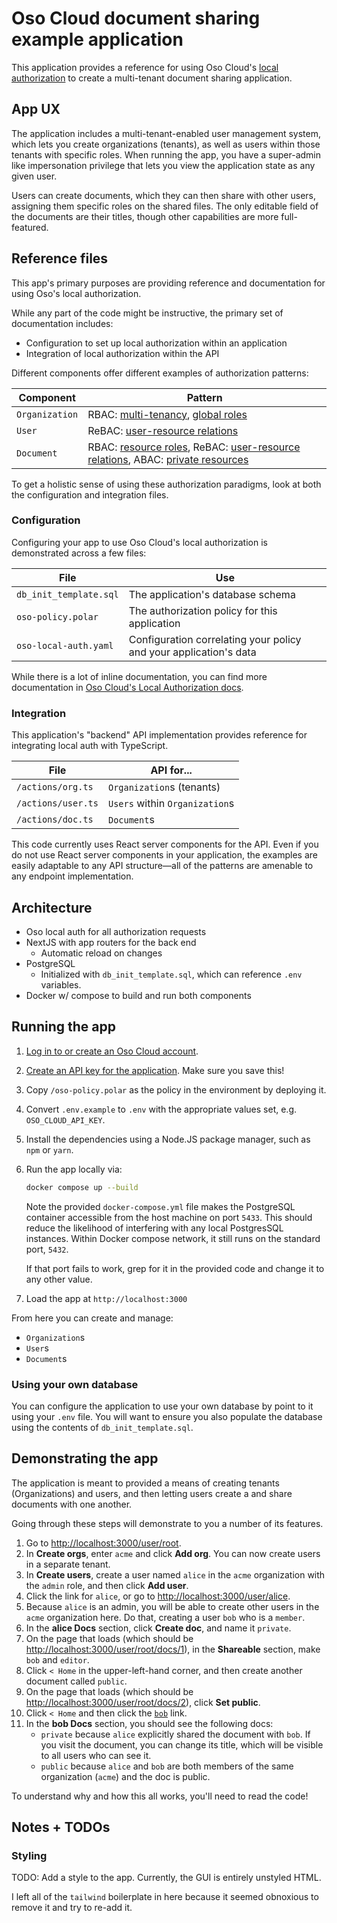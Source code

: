 # Oso Cloud document sharing example application

This application provides a reference for using Oso Cloud's [local
authorization](https://www.osohq.com/docs/reference/authorization-data/local-authorization)
to create a multi-tenant document sharing application.

## App UX

The application includes a multi-tenant-enabled user management system, which
lets you create organizations (tenants), as well as users within those tenants
with specific roles. When running the app, you have a super-admin like
impersonation privilege that lets you view the application state as any given
user.

Users can create documents, which they can then share with other users,
assigning them specific roles on the shared files. The only editable field of
the documents are their titles, though other capabilities are more
full-featured.

## Reference files

This app's primary purposes are providing reference and documentation for using
Oso's local authorization.

While any part of the code might be instructive, the primary set of
documentation includes:

- Configuration to set up local authorization within an application
- Integration of local authorization within the API

Different components offer different examples of authorization patterns:

| Component      | Pattern                                                                             |
| -------------- | ----------------------------------------------------------------------------------- |
| `Organization` | RBAC: [multi-tenancy], [global roles]                                               |
| `User`         | ReBAC: [user-resource relations]                                                    |
| `Document`     | RBAC: [resource roles], ReBAC: [user-resource relations], ABAC: [private resources] |

[global roles]: https://www.osohq.com/docs/guides/role-based-access-control-rbac/globalroles
[multi-tenancy]: https://www.osohq.com/docs/guides/role-based-access-control-rbac/roles
[private resources]: https://www.osohq.com/docs/guides/attribute-based-access-control-abac/public
[resource roles]: https://www.osohq.com/docs/guides/role-based-access-control-rbac/resourcespecific
[user-resource relations]: https://www.osohq.com/docs/guides/relationship-based-access-control-rebac/ownership

To get a holistic sense of using these authorization paradigms, look at both the
configuration and integration files.

### Configuration

Configuring your app to use Oso Cloud's local authorization is demonstrated
across a few files:

| File                   | Use                                                               |
| ---------------------- | ----------------------------------------------------------------- |
| `db_init_template.sql` | The application's database schema                                 |
| `oso-policy.polar`     | The authorization policy for this application                     |
| `oso-local-auth.yaml`  | Configuration correlating your policy and your application's data |

While there is a lot of inline documentation, you can find more documentation in
[Oso Cloud's Local Authorization
docs](https://www.osohq.com/docs/reference/authorization-data/local-authorization).

### Integration

This application's "backend" API implementation provides reference for
integrating local auth with TypeScript.

| File               | API for...                     |
| ------------------ | ------------------------------ |
| `/actions/org.ts`  | `Organization`s (tenants)      |
| `/actions/user.ts` | `Users` within `Organization`s |
| `/actions/doc.ts`  | `Document`s                    |

This code currently uses React server components for the API. Even if you do not
use React server components in your application, the examples are easily
adaptable to any API structure––all of the patterns are amenable to any endpoint
implementation.

## Architecture

- Oso local auth for all authorization requests
- NextJS with app routers for the back end
  - Automatic reload on changes
- PostgreSQL
  - Initialized with `db_init_template.sql`, which can reference `.env`
    variables.
- Docker w/ compose to build and run both components

## Running the app

1. [Log in to or create an Oso Cloud account](https://ui.osohq.com/).
1. [Create an API key for the
   application](https://www.osohq.com/docs/guides/production/manage-organization-settings#create-new-api-keys).
   Make sure you save this!
1. Copy `/oso-policy.polar` as the policy in the environment by deploying it.
1. Convert `.env.example` to `.env` with the appropriate values set, e.g.
   `OSO_CLOUD_API_KEY`.
1. Install the dependencies using a Node.JS package manager, such as `npm` or
   `yarn`.
1. Run the app locally via:

   ```sh
   docker compose up --build
   ```

   Note the provided `docker-compose.yml` file makes the PostgreSQL container
   accessible from the host machine on port `5433`. This should reduce the
   likelihood of interfering with any local PostgresSQL instances. Within Docker
   compose network, it still runs on the standard port, `5432`.

   If that port fails to work, grep for it in the provided code and change it to
   any other value.

1. Load the app at `http://localhost:3000`

From here you can create and manage:

- `Organization`s
- `User`s
- `Document`s

### Using your own database

You can configure the application to use your own database by point to it using
your `.env` file. You will want to ensure you also populate the database using
the contents of `db_init_template.sql`.

## Demonstrating the app

The application is meant to provided a means of creating tenants (Organizations)
and users, and then letting users create a and share documents with one another.

Going through these steps will demonstrate to you a number of its features.

1. Go to <http://localhost:3000/user/root>.
1. In **Create orgs**, enter `acme` and click **Add org**. You can now create
   users in a separate tenant.
1. In **Create users**, create a user named `alice` in the `acme` organization with the `admin` role, and then click **Add user**.
1. Click the link for `alice`, or go to
   <http://localhost:3000/user/alice>.
1. Because `alice` is an admin, you will be able to create other users in the
   `acme` organization here. Do that, creating a user `bob` who is a `member`.
1. In the **alice Docs** section, click **Create doc**, and name it `private`.
1. On the page that loads (which should be <http://localhost:3000/user/root/docs/1>), in the **Shareable** section, make `bob` and `editor`.
1. Click `< Home` in the upper-left-hand corner, and then create another document called `public`.
1. On the page that loads (which should be <http://localhost:3000/user/root/docs/2>), click **Set public**.
1. Click `< Home` and then click the [`bob`](http://localhost:3000/user/bob) link.
1. In the **bob Docs** section, you should see the following docs:
   - `private` because `alice` explicitly shared the document with `bob`. If you visit the document, you can change its title, which will be visible to all users who can see it.
   - `public` because `alice` and `bob` are both members of the same organization (`acme`) and the doc is public.

To understand why and how this all works, you'll need to read the code!

## Notes + TODOs

### Styling

TODO: Add a style to the app. Currently, the GUI is entirely unstyled HTML.

I left all of the `tailwind` boilerplate in here because it seemed obnoxious to
remove it and try to re-add it.
